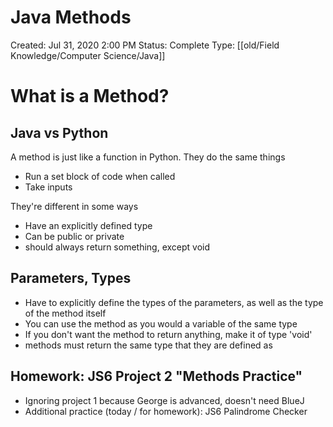 # Java Methods

Created: Jul 31, 2020 2:00 PM
Status: Complete
Type: [[old/Field Knowledge/Computer Science/Java]]

# What is a Method?

## Java vs Python

A method is just like a function in Python. They do the same things

- Run a set block of code when called
- Take inputs

They're different in some ways

- Have an explicitly defined type
- Can be public or private
- should always return something, except void

## Parameters, Types

- Have to explicitly define the types of the parameters, as well as the type of the method itself
- You can use the method as you would a variable of the same type
- If you don't want the method to return anything, make it of type 'void'
- methods must return the same type that they are defined as

## Homework: JS6 Project 2 "Methods Practice"

- Ignoring project 1 because George is advanced, doesn't need BlueJ
- Additional practice (today / for homework): JS6 Palindrome Checker